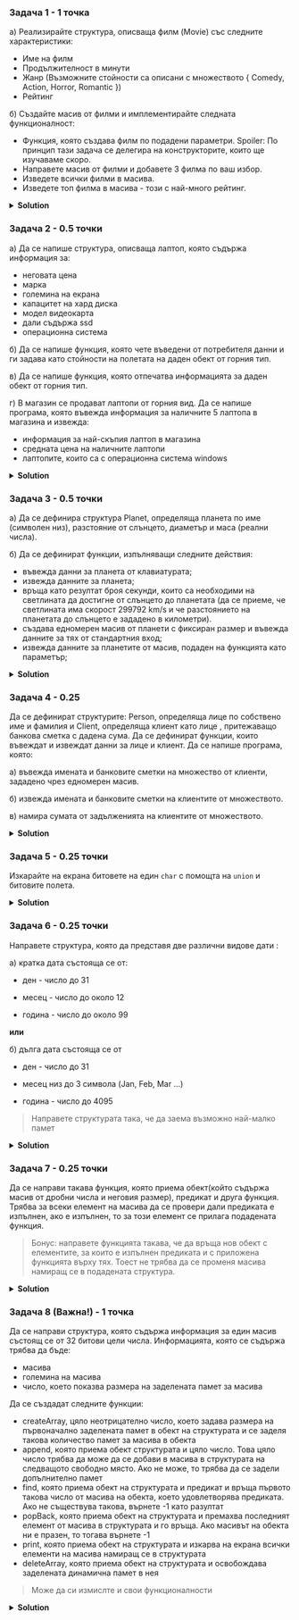 ### Задача 1 - 1 точка

а) Реализирайте структура, описваща филм (Movie) със следните характеристики:

- Име на филм
- Продължителност в минути
- Жанр (Възможните стойности са описани с множеството { Comedy, Action, Horror, Romantic })
- Рейтинг

б) Създайте масив от филми и имплементирайте следната функционалност:

- Функция, която създава филм по подадени параметри.
  Spoiler: По принцип тази задача се делегира на конструкторите, които ще изучаваме скоро.
- Направете масив от филми и добавете 3 филма по ваш избор.
- Изведете всички филми в масива.
- Изведете топ филма в масива - този с най-много рейтинг.

<details><summary><b>Solution</b></summary> 
<p>

```cpp
#include <iostream>
#include <cstring>

int main()
{
  enum class Genre : short
  {
    COMEDY,
    ACTION,
    HORROR,
    ROMANTIC
  };

  const static char GENRE_STRINGS[][20] = { "Comedy", "Action", "Horror", "Romantic" };

  struct Movie
  {
    char* title;
    unsigned length;
    Genre genre;
    double rating;
  };

  void printMovie(const Movie& movie)
  {
    std::cout << "Title: " << movie.title << ", ";
    std::cout << "Length: " << movie.length << ", ";
    std::cout << "Genre: " << GENRE_STRINGS[(short)movie.genre] << ", ";
    std::cout << "Rating: " << movie.rating << std::endl;
  }

  Movie createMovie(const char* title, unsigned length, Genre genre, double rating)
  {
    char* movieTitle = nullptr;

    if (title == nullptr || strlen(title) == 0)
    {
        movieTitle = new char[8];
        strcpy(movieTitle, "NO NAME");
    }
    else
    {
        movieTitle = new char[strlen(title) + 1];
        strcpy(movieTitle, title);
    }

    return Movie{ movieTitle, length, genre, rating };
    }

    const Movie* getTopRatedMovie(const Movie* movies, size_t size)
    {
    if (size <= 0)
        return nullptr;

    double topRating = movies[0].rating;
    const Movie* topRatedMovie = &movies[0];

    for (int i = 0; i < size; i++)
    {
        const Movie& currMovie = movies[i];

        if (topRating < currMovie.rating)
        {
            topRating = currMovie.rating;
            topRatedMovie = &currMovie;
        }
    }

    return topRatedMovie;
  }

  void deleteMovie(Movie& movie)
  {
    delete[] movie.title;
  }

  int main()
  {
    Movie movies[3] = {
      createMovie("Terminator", 120, Genre::ACTION, 8.90),
      createMovie("Titanic", 240, Genre::ROMANTIC, 9.90),
      createMovie("Fred", 87, Genre::COMEDY, 3.12)
    };

    for (size_t i = 0; i < 3; i++)
    {
      printMovie(movies[i]);
    }

    std::cout << "Top rated movie is: \n";
    const Movie* topRatedMovie = getTopRatedMovie(movies, 3);
    printMovie(*topRatedMovie);

    for (size_t i = 0; i < 3; i++)
    {
      deleteMovie(movies[i]);
    }
  }
}
```

</p>
</details>

### Задача 2 - 0.5 точки

а) Да се напише структура, описваща лаптоп, която съдържа информация за:

- неговата цена
- марка
- големина на екрана
- капацитет на хард диска
- модел видеокарта
- дали съдържа ssd
- операционна система

б) Да се напише функция, която чете въведени от потребителя данни и ги задава като стойности на полетата на даден обект от горния тип.

в) Да се напише функция, която отпечатва информацията за даден обект от горния тип.

г) В магазин се продават лаптопи от горния вид. Да се напише програма, която въвежда информация за наличните 5 лаптопа в магазина и извежда:

- информация за най-скъпия лаптоп в магазина
- средната цена на наличните лаптопи
- лаптопите, които са с операционна система windows

<details><summary><b>Solution</b></summary> 
<p>

```cpp
#include <iostream>
 
enum OperationSystem
{
    NONE = -1,
    WINDOWS,
    LINUX,
    MACOS
};
 
struct Laptop
{
    double price;
    char model[32];
    int sizeOfScreen;
    int capacityOfHDD;
    char videocard[32];
    bool hasSSD;
    OperationSystem operationSystem;
};
 
void initialize(Laptop& l)
{
 
    char os[10];
    std::cout << "Enter laptop specifications:" << std::endl;
    std::cin >> l.price >> l.model >> l.sizeOfScreen >> l.capacityOfHDD >> l.videocard >> l.hasSSD >> os;
    switch (os[0])
    {
    case 'W': l.operationSystem = WINDOWS; break;
    case 'M': l.operationSystem = MACOS; break;
    case 'L': l.operationSystem = LINUX; break;
    default: l.operationSystem = NONE; break;
    }
}
 
void print(const Laptop& l)
{
    std::cout << "Laptop specifications: " << std::endl;
    std::cout << l.price << std::endl;
    std::cout << l.model << std::endl;
    std::cout << l.sizeOfScreen << std::endl;
    std::cout << l.capacityOfHDD << std::endl;
    std::cout << l.videocard << std::endl;
    std::cout << l.hasSSD << std::endl;
    switch (l.operationSystem)
    {
    case WINDOWS: std::cout << "Windows" << std::endl; break;
    case LINUX: std::cout << "Linux" << std::endl; break;
    case MACOS: std::cout << "MACOS" << std::endl; break;
    default: std::cout << "None" << std::endl;
    }
}
 
const size_t AMOUNT_OF_LAPTOPS = 5;
 
void showMostExpensiveLaptop(const Laptop* laptops, const size_t size)
{
    size_t highestPrice = laptops[0].price;
    size_t index = 0;
    for (size_t i = 1; i < AMOUNT_OF_LAPTOPS; i++)
    {
        if (laptops[i].price > highestPrice)
        {
            highestPrice = laptops[i].price;
            index = i;
        }
    }
    print(laptops[index]);
}
 
double averagePrice(const Laptop* laptops, const size_t size)
{
    double sum = 0;
    for (size_t i = 0; i < AMOUNT_OF_LAPTOPS; i++)
    {
        sum += laptops[i].price;
    }
    return sum / AMOUNT_OF_LAPTOPS;
}
 
void printLaptopsWindows(const Laptop* laptops, const size_t size)
{
    for (size_t i = 0; i < AMOUNT_OF_LAPTOPS; i++)
    {
        if (laptops[i].operationSystem == WINDOWS)
        {
            print(laptops[i]);
        }
    }
}

int main()
{
    Laptop laptops[AMOUNT_OF_LAPTOPS];
    for (size_t i = 0; i < AMOUNT_OF_LAPTOPS; i++)
    {
        initialize(laptops[i]);
    }
 
    showMostExpensiveLaptop(laptops, AMOUNT_OF_LAPTOPS);
 
    std::cout << averagePrice(laptops, AMOUNT_OF_LAPTOPS) << std::endl;
 
    printLaptopsWindows(laptops, AMOUNT_OF_LAPTOPS);
 
    return 0;
}
```

</p>
</details>

### Задача 3 - 0.5 точки

а) Да се дефинира структура Planet, определяща планета по име (символен низ), разстояние от слънцето, диаметър и маса (реални числа).

б) Да се дефинират функции, изпълняващи следните действия:

- въвежда данни за планета от клавиатурата;
- извежда данните за планета;
- връща като резултат броя секунди, които са необходими на светлината да достигне от слънцето до планетата (да се приеме,
  че светлината има скорост 299792 km/s и че разстоянието на планетата до слънцето е зададено в километри).
- създава едномерен масив от планети с фиксиран размер и въвежда данните за тях от стандартния вход;
- извежда данните за планетите от масив, подаден на функцията като параметър;

<details><summary><b>Solution</b></summary> 
<p>

```cpp
#include<iostream>
 
struct Planet
{
    char name[20];
    long double distance;
    double mass;
};
 
void enterPlanet(Planet& planet)
{
    std::cin.ignore();
    std::cout << "enter planet name: ";
    std::cin.getline(planet.name, 19);
    std::cout << '\n';
    std::cout << "enter distance from the sun: ";
    std::cin >> planet.distance;
    std::cout << '\n';
    std::cout << "enter mass: ";
    std::cin >> planet.mass;
    std::cout << '\n';
}
 
void printPlanet(Planet& planet)
{
    std::cout << planet.name << " " << planet.distance << " " << planet.mass << std::endl;
}
 
double calculateSeconds(Planet& planet)
{
    return (planet.distance / (double)299792);
}
 
int main()
{
    Planet* planets = nullptr;
    int numberOfPlanets;
    std::cout << "neter number of planets: ";
    std::cin >> numberOfPlanets;
 
    planets = new Planet[numberOfPlanets];
    for (int i = 0; i < numberOfPlanets; ++i)
    {
        enterPlanet(planets[i]);
    }
    double count;
    for (int i = 0; i < numberOfPlanets; ++i)
    {
        printPlanet(planets[i]);
        count = calculateSeconds(planets[i]);
        std::cout << count << std::endl;
    }
 
    delete[] planets;
 
    return 0;
}
```

</p>
</details>

### Задача 4 - 0.25

Да се дефинират структурите: Person, определяща лице по собствено име и фамилия и Client, определяща клиент като лице ,
притежаващо банкова сметка с дадена сума.
Да се дефинират функции, които въвеждат и извеждат данни за лице и клиент.
Да се напише програма, която:

а) въвежда имената и банковите сметки на множество от клиенти, зададено чрез едномерен масив.

б) извежда имената и банковите сметки на клиентите от множеството.

в) намира сумата от задълженията на клиентите от множеството.

<details><summary><b>Solution</b></summary> 
<p>

```cpp
#include<iostream>
 
const int SIZE = 16;
const int SIZE1 = 20;
 
struct Person
{
    char firstname[SIZE];
    char lastname[SIZE];
 
};
 
struct Client
{
    Person name;
    double amount;
};
 
void readPerson(Person& p)
{
    std::cout << "First ime: ";
    std::cin >> p.firstname;
    std::cout << "Last name: ";
    std::cin >> p.lastname;
 
}
 
void printPerson(const Person& p)
{
    std::cout << "First ime: " << p.firstname << std::endl << "Last name: " << p.lastname << std::endl;
}
 
void readClients(Client& c)
{
    std::cout << "ime na klienta" << std::endl;
    readPerson(c.name);
    std::cout << "Suma na klienta: ";
    std::cin >> c.amount;
}
 
void printClient(const Client& c)
{
    std::cout << "ime na klient" << std::endl;
    printPerson(c.name);
    std::cout << "Sume na klienta: " << c.amount << std::endl;
}
 
int main()
{
    std::cout << "Vivedete stoinost za n ot 1 do " << SIZE1 << ": ";
    int n;
    std::cin >> n;
    Client a[SIZE1];
    int i;
    for (int i = 0; i < n; i++)
    {
        readClients(a[i]);
    }
    std::cout << "Klienti na bankata" << std::endl;
    for (int i = 0; i < n; i++)
    {
        printClient(a[i]);
    }
    double s = 0;
    for (int i = 0; i < n; i++)
    {
        if (a[i].amount < 0)
        {
            s += a[i].amount;
        }
    }
    std::cout << "Sumata ot zadylveniqta" << s << std::endl;
    return 0;
}
```

</p>
</details>

### Задача 5 - 0.25 точки

Изкарайте на екрана битовете на един `char` с помощта на `union` и битовите полета.

<details><summary><b>Solution</b></summary> 
<p>

```cpp
#include <iostream>

union
{
 struct {
     unsigned char bit0 : 1;
     unsigned char bit1 : 1;
     unsigned char bit2 : 1;
     unsigned char bit3 : 1;
     unsigned char bit4 : 1;
     unsigned char bit5 : 1;
     unsigned char bit6 : 1;
     unsigned char bit7 : 1;
 } bytes;

 unsigned char symbol;
} charRepr;

int main()
{
 charRepr.symbol = '^'; // 37 -  0b01011110
 
 std::cout << (short)charRepr.bytes.bit7;
 std::cout << (short)charRepr.bytes.bit6;
 std::cout << (short)charRepr.bytes.bit5;
 std::cout << (short)charRepr.bytes.bit4;
 std::cout << (short)charRepr.bytes.bit3;
 std::cout << (short)charRepr.bytes.bit2;
 std::cout << (short)charRepr.bytes.bit1;
 std::cout << (short)charRepr.bytes.bit0;
}
```

</p>
</details>

### Задача 6 - 0.25 точки

Направете структура, която да представя две различни видове дати :

а) кратка дата състояща се от:

* ден - число до 31
* месец - число до около 12

* година - число до около 99

**или**

б) дълга дата състояща се от

* ден - число до 31

* месец низ до 3 символа (Jan, Feb, Mar ...)
* година - число до 4095

> Направете структурата така, че да заема възможно най-малко памет

<details><summary><b>Solution</b></summary> 
<p>

```cpp
#include <iostream>

union Date {
 struct {
     unsigned short day : 5;
     unsigned short month : 4;
     unsigned short year : 7;
 } shortDate;

 struct {
     unsigned day : 5;
     unsigned year : 12;
     char month[3];
 } longDate;
}
```

</p>
</details>

### Задача 7 - 0.25 точки

Да се направи такава функция, която приема обект(който съдържа масив от дробни числа и неговия размер), предикат и друга функция. Трябва за всеки елемент на масива да се провери дали предиката е изпълнен, ако е изпълнен, то за този елемент се прилага подадената функция.

> Бонус: направете функцията такава, че да връща нов обект с елементите, за които е изпълнен предиката и с приложена функцията върху тях. Тоест не трябва да се променя масива намиращ се в подадената структура.

<details><summary><b>Solution</b></summary> 
<p>

```cpp
#include <iostream>

struct DoubleArray
{
 double* arr;
 size_t size;
};

void mapIf(DoubleArray& doubleArr, bool (*pred)(double), double (*func)(double))
{
 for (int i = 0; i < doubleArr.size; i++)
 {
     double* arr = doubleArr.arr;
     if (pred(arr[i]))
     {
         arr[i] = func(arr[i]);
     }
 }
}

bool isBiggerThanFive(double num)
{
 return num > 5.0;
}

double multiplyByTwo(double num)
{
 return num * 2.0;
}

int main()
{
 DoubleArray arr;
 arr.arr = new double[5];
 arr.size = 5;

 arr.arr[0] = 1.22;
 arr.arr[1] = 3.24;
 arr.arr[2] = 7.26;
 arr.arr[3] = 2.35;
 arr.arr[4] = 10.25;

 mapIf(arr, isBiggerThanFive, multiplyByTwo);

 for (int i = 0; i < arr.size; i++)
 {
     std::cout << arr.arr[i] << " ";
 }

 delete[] arr.arr;
}
```

</p>
</details>

### Задача 8 (Важна!) - 1 точка

Да се направи структура, която съдържа информация за един масив състоящ се от 32 битови цели числа. Информацията, която се съдържа трябва да бъде:

- масива
- големина на масива
- число, което показва размера на заделената памет за масива

Да се създадат следните функции:

- createArray, цяло неотрицателно число, което задава размера на първоначално заделената памет в обект на структурата и се заделя такова количество памет за масива в обекта
- append, която приема обект структурата и цяло число. Това цяло число трябва да може да се добави в масива в структурата на следващото свободно място. Ако не може, то трябва да се задели допълнително памет
- find, която приема обект на структурата и предикат и връща първото такова число от масива на обекта, което удовлетворява предиката. Ако не съществува такова, върнете -1 като разултат
- popBack, която приема обект на структурата и премахва последният елемент от масива в структурата и го връща. Ако масивът на обекта ни е празен, то тогава върнете -1
- print, която приема обект на структурата и изкарва на екрана всички елементи на масива намиращ се в структурата
- deleteArray, която приема обект на структурата и освобождава заделената динамична памет в нея

> Може да си измислте и свои функционалности

<details><summary><b>Solution</b></summary> 
<p>

```cpp
#include <iostream>

struct IntArray
{
 int* arr;
 size_t size;
 size_t capacity;
};

IntArray createArray(size_t capacity)
{
 int* arr = new int[capacity];
 size_t cap = capacity;
 size_t size = 0;

 return IntArray{ arr, size, cap };
}

void append(IntArray& intArr, int toAppend)
{
 if (intArr.size >= intArr.capacity)
 {
     int* oldArr = intArr.arr;
     intArr.capacity *= 2;
     intArr.arr = new int[intArr.capacity];

     for (size_t i = 0; i < intArr.size; i++)
     {
         intArr.arr[i] = oldArr[i];
     }

     delete[] oldArr;
 }

 intArr.arr[intArr.size] = toAppend;
 intArr.size += 1;
}

int find(const IntArray& intArr, bool (*pred)(int))
{
 for (size_t i = 0; i < intArr.size; i++)
 {
     if (pred(intArr.arr[i]))
     {
         return intArr.arr[i];
     }
 }

 return -1;
}

int popBack(IntArray& intArr)
{
 if (intArr.size == 0)
     return -1;

 int toReturn = intArr.arr[intArr.size - 1];
 intArr.size -= 1;

 return toReturn;
}

void print(const IntArray& intArr)
{
 for (int i = 0; i < intArr.size; i++)
 {
     std::cout << intArr.arr[i] << " ";
 }

 std::cout << std::endl;
}

void deleteArray(IntArray& intArr)
{
 delete[] intArr.arr;
 intArr.size = 0;
 intArr.capacity = 0;
}

bool isPrime(int num)
{
 if (num <= 1)
     return false;

 for (size_t i = 2; i < num / 2; i++)
 {
     if (num % i == 0)
         return false;
 }

 return true;
}

int main()
{
 IntArray arr = createArray(20);

 for (int i = 0; i < 1000; i++)
 {
     append(arr, i + 100);
 }

 print(arr);

 for (int i = 0; i < 990; i++)
 {
     popBack(arr);
 }

 std::cout << "--------- Prime Num ----------\n";
 std::cout << find(arr, isPrime) << "\n";
 std::cout << "------------------------------\n";


 print(arr);

 deleteArray(arr);
}
```

</p>
</details>